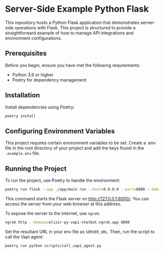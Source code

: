 # Server-Side Example Python Flask

This repository hosts a Python Flask application that demonstrates server-side operations with Flask. This project is structured to provide a straightforward example of how to manage API integrations and environment configurations.

## Prerequisites

Before you begin, ensure you have met the following requirements:

- Python 3.6 or higher
- Poetry for dependency management

## Installation

Install dependencies using Poetry:

```bash
poetry install
```

## Configuring Environment Variables

This project requires certain environment variables to be set. Create a .env file in the root directory of your project and add the keys found in the `.example.env` file.

## Running the Project

To run the project, use Poetry to handle the environment:

```bash
poetry run flask --app ./app/main run --host=0.0.0.0 --port=8000 --debug
```

This command starts the Flask server on http://127.0.0.1:8000/. You can access the server from your web browser at this address.

To expose the server to the internet, use `ngrok`:

```bash
ngrok http --domain=elixir-py-vapi-chatbot.ngrok.app 8000
```

Set the resultant URL in your env file as `SERVER_URL`. Then, run the script to call the Vapi agent:

```bash
poetry run python scripts/call_vapi_agent.py
```

